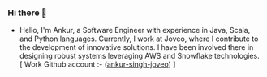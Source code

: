 ### Hi there 👋
- Hello, I'm Ankur, a Software Engineer with experience in Java, Scala, and Python languages. Currently, I work at Joveo, where I contribute to the development of innovative solutions. I have been involved there in designing robust systems leveraging AWS and Snowflake technologies. [ Work Github account :- ([ankur-singh-joveo](https://github.com/ankur-singh-joveo/)) ]

<!--
**ankur-singh1601/ankur-singh1601** is a ✨ _special_ ✨ repository because its `README.md` (this file) appears on your GitHub profile.

Here are some ideas to get you started:

- 🔭 I’m currently working in @joveo as Software Engineer. 
- 🌱 I’m currently learning ...
- 👯 I’m looking to collaborate on ...
- 🤔 I’m looking for help with ...
- 💬 Ask me about ...
- 📫 How to reach me: ...
- 😄 Pronouns: ...
- ⚡ Fun fact: ...
-->
